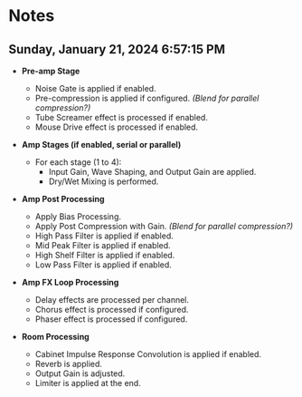 # Notes

## Sunday, January 21, 2024 6:57:15 PM

- **Pre-amp Stage**
  - Noise Gate is applied if enabled.
  - Pre-compression is applied if configured. *(Blend for parallel compression?)*
  - Tube Screamer effect is processed if enabled.
  - Mouse Drive effect is processed if enabled.

- **Amp Stages (if enabled, serial or parallel)**
  - For each stage (1 to 4):
    - Input Gain, Wave Shaping, and Output Gain are applied.
    - Dry/Wet Mixing is performed.

- **Amp Post Processing**
  - Apply Bias Processing.
  - Apply Post Compression with Gain. *(Blend for parallel compression?)*
  - High Pass Filter is applied if enabled.
  - Mid Peak Filter is applied if enabled.
  - High Shelf Filter is applied if enabled.
  - Low Pass Filter is applied if enabled.

- **Amp FX Loop Processing**
  - Delay effects are processed per channel.
  - Chorus effect is processed if configured.
  - Phaser effect is processed if configured.

- **Room Processing**
  - Cabinet Impulse Response Convolution is applied if enabled.
  - Reverb is applied.
  - Output Gain is adjusted.
  - Limiter is applied at the end.